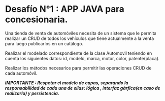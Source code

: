 # Desafío N°1 : APP JAVA para concesionaria.

Una tienda de venta de automóviles necesita de un sistema que le permita realizar un CRUD de todos los vehículos que tiene actualmente a la venta para luego publicarlos en un catálogo.

Realizar el modelado correspondiente de la clase Automovil teniendo en cuenta los siguientes datos: id, modelo, marca, motor, color, patente(placa).

Realizar los métodos necesarios para permitir las operaciones CRUD de cada automóvil.

_**IMPORTANTE : Respetar el modelo de capas, separando la responsabilidad de cada una de ellas: lógica , interfaz gárfica(en caso de realizarla) y persistencia.**_
